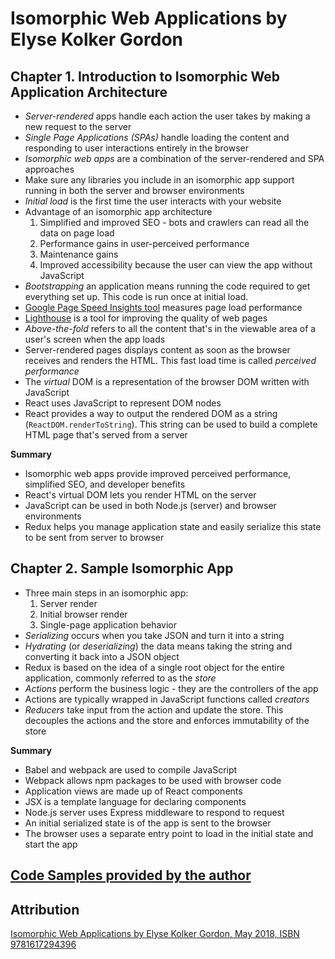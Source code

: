 # Isomorphic Web Applications by Elyse Kolker Gordon

## Chapter 1. Introduction to Isomorphic Web Application Architecture
- *Server-rendered* apps handle each action the user takes by making a new request to the server
- *Single Page Applications (SPAs)* handle loading the content and responding to user interactions entirely in the browser
- *Isomorphic web apps* are a combination of the server-rendered and SPA approaches
- Make sure any libraries you include in an isomorphic app support running in both the server and browser environments
- *Initial load* is the first time the user interacts with your website
- Advantage of an isomorphic app architecture
  1. Simplified and improved SEO - bots and crawlers can read all the data on page load
  2. Performance gains in user-perceived performance
  3. Maintenance gains
  4. Improved accessibility because the user can view the app without JavaScript
- *Bootstrapping* an application means running the code required to get everything set up. This code is run once at initial load.
- [Google Page Speed Insights tool](https://developers.google.com/speed/pagespeed/insights/) measures page load performance
- [Lighthouse](https://developers.google.com/web/tools/lighthouse/) is a tool for improving the quality of web pages
- *Above-the-fold* refers to all the content that's in the viewable area of a user's screen when the app loads
- Server-rendered pages displays content as soon as the browser receives and renders the HTML. This fast load time is called *perceived performance*
- The *virtual* DOM is a representation of the browser DOM written with JavaScript
- React uses JavaScript to represent DOM nodes
- React provides a way to output the rendered DOM as a string (`ReactDOM.renderToString`). This string can be used to build a complete HTML page that's served from a server

**Summary**
- Isomorphic web apps provide improved perceived performance, simplified SEO, and developer benefits
- React's virtual DOM lets you render HTML on the server
- JavaScript can be used in both Node.js (server) and browser environments
- Redux helps you manage application state and easily serialize this state to be sent from server to browser

## Chapter 2. Sample Isomorphic App
- Three main steps in an isomorphic app:
  1. Server render
  2. Initial browser render
  3. Single-page application behavior
- *Serializing* occurs when you take JSON and turn it into a string
- *Hydrating* (or *deserializing*) the data means taking the string and converting it back into a JSON object
- Redux is based on the idea of a single root object for the entire application, commonly referred to as the *store*
- *Actions* perform the business logic - they are the controllers of the app
- Actions are typically wrapped in JavaScript functions called *creators*
- *Reducers* take input from the action and update the store. This decouples the actions and the store and enforces immutability of the store

**Summary**
- Babel and webpack are used to compile JavaScript
- Webpack allows npm packages to be used with browser code
- Application views are made up of React components
- JSX is a template language for declaring components
- Node.js server uses Express middleware to respond to request
- An initial serialized state is of the app is sent to the browser
- The browser uses a separate entry point to load in the initial state and start the app

## [Code Samples provided by the author](https://github.com/isomorphic-dev-js)

## Attribution
[Isomorphic Web Applications by Elyse Kolker Gordon, May 2018, ISBN 9781617294396](https://www.manning.com/books/isomorphic-web-applications)